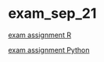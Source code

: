 # exam_sep_21
[exam assignment R](https://github.com/Maevezw/exam_sep_21/blob/master/exam_2_student%20Maeve%20Zweers.ipynb)

[exam assignment Python](https://github.com/Maevezw/exam_sep_21/blob/master/exam_Sep_21_2018.ipynb)
